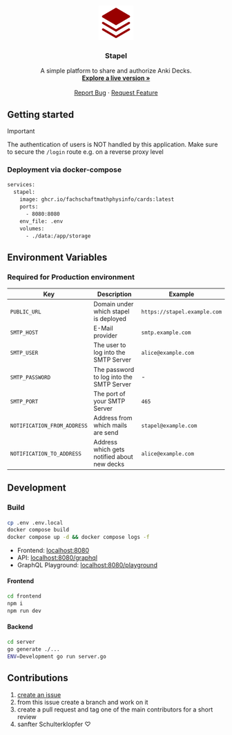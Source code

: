 <div align="center">
  <a href="https://github.com/FachschaftMathPhysInfo/cards">
    <img src="frontend/public/logo.png" alt="Logo" width="80" height="80">
  </a>

<h3 align="center">Stapel</h3>

  <p align="center">
    A simple platform to share and authorize Anki Decks.
    <br />
    <a href="https://stapel.mathphys.info"><strong>Explore a live version »</strong></a>
    <br />
    <br />
    <a href="https://github.com/FachschaftMathPhysInfo/cards/issues/new?labels=bug&template=bug-report---.md">Report Bug</a>
    &middot;
    <a href="https://github.com/FachschaftMathPhysInfo/cards/issues/new?labels=enhancement&template=feature-request---.md">Request Feature</a>
  </p>
</div>

## Getting started
> [!IMPORTANT]
> The authentication of users is NOT handled by this application. Make sure to secure the `/login` route e.g. on a reverse proxy level

### Deployment via docker-compose
```bash
services:
  stapel:
    image: ghcr.io/fachschaftmathphysinfo/cards:latest
    ports:
      - 8080:8080
    env_file: .env
    volumes:
      - ./data:/app/storage
```

## Environment Variables

### Required for Production environment
| Key | Description | Example |
| - | - | - |
| `PUBLIC_URL` | Domain under which stapel is deployed | `https://stapel.example.com` |
| `SMTP_HOST` | E-Mail provider | `smtp.example.com` |
| `SMTP_USER` | The user to log into the SMTP Server | `alice@example.com` |
| `SMTP_PASSWORD` | The password to log into the SMTP Server | - |
| `SMTP_PORT` | The port of your SMTP Server | `465` |
| `NOTIFICATION_FROM_ADDRESS` | Address from which mails are send | `stapel@example.com` |
| `NOTIFICATION_TO_ADDRESS` | Address which gets notified about new decks | `alice@example.com` |

## Development
### Build
```bash
cp .env .env.local
docker compose build
docker compose up -d && docker compose logs -f
```

- Frontend: [localhost:8080](http://localhost:8080)
- API: [localhost:8080/graphql](http://localhost:8080/graphql)
- GraphQL Playground: [localhost:8080/playground](http://localhost:8080/playground)

#### Frontend
```bash
cd frontend
npm i
npm run dev
```

#### Backend
```bash
cd server
go generate ./...
ENV=Development go run server.go
```

## Contributions
1. [create an issue](https://github.com/FachschaftMathPhysInfo/cards/issues/new)
2. from this issue create a branch and work on it
3. create a pull request and tag one of the main contributors for a short review
4. sanfter Schulterklopfer ♡
